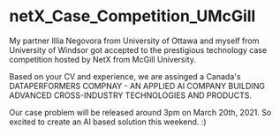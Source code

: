 # netX_Case_Competition_UMcGill
My partner Illia Negovora from University of Ottawa and myself from University of Windsor got accepted to the prestigious technology case competition hosted by NetX from McGill University. 

Based on your CV and experience, we are assinged a Canada's DATAPERFORMERS COMPNAY -  AN APPLIED AI COMPANY BUILDING ADVANCED CROSS-INDUSTRY TECHNOLOGIES AND PRODUCTS.

Our case problem will be released around 3pm on March 20th, 2021. So excited to create an AI based solution this weekend. :)

